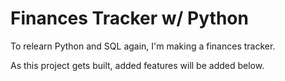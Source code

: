 # Finances Tracker w/ Python

To relearn Python and SQL again, I'm making a finances tracker.

As this project gets built, added features will be added below.